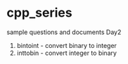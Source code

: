 # cpp_series
sample questions and documents
Day2
1. bintoint - convert binary to integer
2. inttobin - convert integer to binary